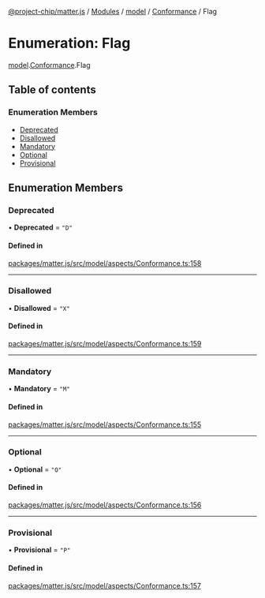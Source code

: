 [@project-chip/matter.js](../README.md) / [Modules](../modules.md) / [model](../modules/model.md) / [Conformance](../modules/model.Conformance.md) / Flag

# Enumeration: Flag

[model](../modules/model.md).[Conformance](../modules/model.Conformance.md).Flag

## Table of contents

### Enumeration Members

- [Deprecated](model.Conformance.Flag.md#deprecated)
- [Disallowed](model.Conformance.Flag.md#disallowed)
- [Mandatory](model.Conformance.Flag.md#mandatory)
- [Optional](model.Conformance.Flag.md#optional)
- [Provisional](model.Conformance.Flag.md#provisional)

## Enumeration Members

### Deprecated

• **Deprecated** = ``"D"``

#### Defined in

[packages/matter.js/src/model/aspects/Conformance.ts:158](https://github.com/project-chip/matter.js/blob/c15b1068/packages/matter.js/src/model/aspects/Conformance.ts#L158)

___

### Disallowed

• **Disallowed** = ``"X"``

#### Defined in

[packages/matter.js/src/model/aspects/Conformance.ts:159](https://github.com/project-chip/matter.js/blob/c15b1068/packages/matter.js/src/model/aspects/Conformance.ts#L159)

___

### Mandatory

• **Mandatory** = ``"M"``

#### Defined in

[packages/matter.js/src/model/aspects/Conformance.ts:155](https://github.com/project-chip/matter.js/blob/c15b1068/packages/matter.js/src/model/aspects/Conformance.ts#L155)

___

### Optional

• **Optional** = ``"O"``

#### Defined in

[packages/matter.js/src/model/aspects/Conformance.ts:156](https://github.com/project-chip/matter.js/blob/c15b1068/packages/matter.js/src/model/aspects/Conformance.ts#L156)

___

### Provisional

• **Provisional** = ``"P"``

#### Defined in

[packages/matter.js/src/model/aspects/Conformance.ts:157](https://github.com/project-chip/matter.js/blob/c15b1068/packages/matter.js/src/model/aspects/Conformance.ts#L157)
